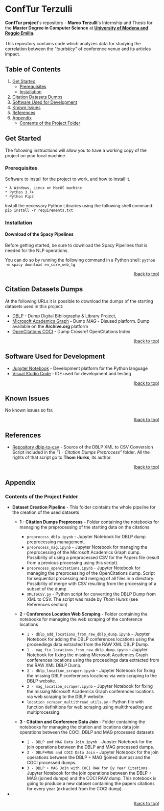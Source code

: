 # ConfTur Terzulli
**ConfTur project**'s repository - **Marco Terzulli**'s Internship and Thesis for the **Master Degree in Computer Science** at [**University of Modena and Reggio Emilia**](https://www.unimore.it/).
<br><br>
This repository contains code which analyzes data for studying the correlation between the *"touristicy"* of conference venue and its articles impact.

## Table of Contents
<ol>
	<li>
		<a href="#get-started">Get Started</a>
		<ul>
			<li><a href="#prerequisites">Prerequisites</a></li>
			<li><a href="#installation">Installation</a></li>
		</ul>
	</li>
	<li><a href="#citation-datasets-dumps">Citation Datasets Dumps</a></li>
	<li><a href="#software--used-for-developmento">Software Used for Development</a></li>
	<li><a href="#known-issues">Known Issues</a></li>
	<li><a href="#references">References</a></li>
	<li>
		<a href="#appendix">Appendix</a>
		<ul>
			<li><a href="#contents-of-the-project-folder">Contents of the Project Folder</a></li>
		</ul>
	</li>
</ol>
 
 
## Get Started

The following instructions will allow you to have a working copy of the project on your local machine.

### Prerequisites

Software to install for the project to work, and how to install it.

```
* A Windows, Linux or MacOS machine
* Python 3.7+
* Python Pip3
```

Install the necessary Python Libraries using the following shell command: ```pip install -r requirements.txt```

### Installation

#### Download of the Spacy Pipelines
Before getting started, be sure to download the Spacy Pipelines that is needed for the NLP operations.

You can do so by running the following command in a Python shell: ```python -m spacy download en_core_web_lg```

<p align="right">(<a href="#top">back to top</a>)</p>



## Citation Datasets Dumps
At the following URLs it is possible to download the dumps of the starting datasets used in this project:
* [DBLP](https://dblp.uni-trier.de/xml/) - Dump Digital Bibliography & Library Project,
* [Microsoft Academics Graph](https://archive.org/download/mag-2021-06-07/mag/) - Dump *MAG* - Disused platform. Dump available on the **Archive.org** platform
* [OpenCitations COCI](https://opencitations.net/download) - Dump Crossref OpenCitations Index

<p align="right">(<a href="#top">back to top</a>)</p>

## Software Used for Development
* [Jupyter Notebook](https://jupyter.org/) - Development platform for the Python language
* [Visual Studio Code](https://code.visualstudio.com/) - IDE used for development and testing

<p align="right">(<a href="#top">back to top</a>)</p>

## Known Issues
No known issues so far.

<p align="right">(<a href="#top">back to top</a>)</p>

## References
* [Repository dblp-to-csv](https://github.com/ThomHurks/dblp-to-csv) - Source of the DBLP XML to CSV Conversion Script included in the *"1 - Citation Dumps Preprocess"* folder. All the rights of that script go to **Thom Hurks**, its author.


<p align="right">(<a href="#top">back to top</a>)</p>


## Appendix

### Contents of the Project Folder

* **Dataset Creation Pipeline** - This folder cointains the whole pipeline for the creation of the used datasets
	* **1 - Citation Dumps Preprocess** - Folder containing the notebooks for managing the preprocessing of the starting data on the citations
		* ```preprocess_dblp.ipynb``` - Jupyter Notebook for DBLP dump preprocessing management.
		* ```preprocess_mag.ipynb``` -  Jupyter Notebook for managing the preprocessing of the Microsoft Academics Graph dump. Possibility of using a preprocessed CSV for the Papers file (result from a previous processing using this script).
		* ```preprocess_opencitations.ipynb``` - Jupyter Notebook for managing the preprocessing of the OpenCitations dump. Script for sequential processing and merging of all files in a directory. Possibility of merge with CSV resulting from the processing of a subset of the dump.
		* ```XMLToCSV.py``` - Python script for converting the DBLP Dump from XML to CSV. The script was made by *Thom Hurks* (see References section)

	* **2 - Conference Location Web Scraping** - Folder containing the notebooks for managing the web scraping of the conference locations
		* ```1 - dblp_add_locations_from_raw_dblp_dump.ipynb``` - Jupyter Notebook for adding the DBLP conferences locations using the proceedings data extracted from the RAW XML DBLP Dump.
		* ```1 - mag_fix_locations_from_raw_dblp_dump.ipynb``` - Jupyter Notebook for fixing the missing Microsoft Academics Graph conferences locations using the proceedings data extracted from the RAW XML DBLP Dump.
		* ```2 - dblp_location_scraper.ipynb``` - Jupyter Notebook for fixing the missing DBLP conferences locations via web scraping to the DBLP website.
		* ```2 - mag_location_scraper.ipynb``` - Jupyter Notebook for fixing the missing Microsoft Academics Graph conferences locations via web scraping to the DBLP website.
		* ```location_scraper_multithread_utils.py``` - Python file with function definitions for web scraping using multithreading and multiprocessing.
	
	* **3 - Citation and Conference Data Join** - Folder containing the notebooks for managing the citation and locations data join operations between the COCI, DBLP and MAG processed datasets
		* ```1 - DBLP and MAG Data Join.ipynb``` - Jupyter Notebook for the join operations between the DBLP and MAG processed dumps.
		* ```2 - DBLP+MAG and COCI Data Join``` - Jupyter Notebook for the join operations between the DBLP + MAG (joined dumps) and the COCI processed dumps.
		* ```3 - DBLP + MAG Join with COCI RAW for By Year Citations``` - Jupyter Notebook for the join operations between the DBLP + MAG (joined dumps) and the COCI RAW dump. This notebook is going to produce a new dataset containing the papers citations for every year (extracted from the COCI dump).
 * 

<p align="right">(<a href="#top">back to top</a>)</p>